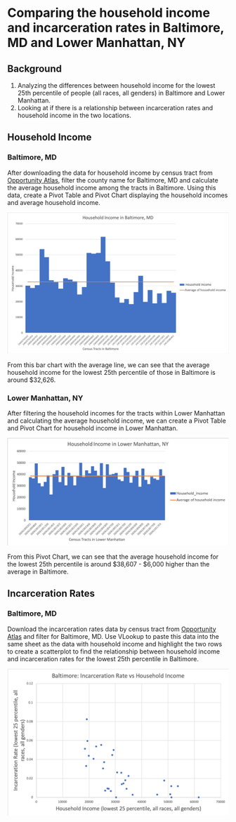 # Comparing the household income and incarceration rates in Baltimore, MD and Lower Manhattan, NY
## Background
1. Analyzing the differences between household income for the lowest 25th percentile of people (all races, all genders) in Baltimore and Lower Manhattan. 
2. Looking at if there is a relationship between incarceration rates and household income in the two locations. 

## Household Income
### Baltimore, MD
After downloading the data for household income by census tract from [Opportunity Atlas](https://www.opportunityatlas.org), filter the county name for Baltimore, MD and calculate the average household income among the tracts in Baltimore. Using this data, create a Pivot Table and Pivot Chart displaying the household incomes and average household income.

![alt_text](https://github.com/AndrealZhang/Comparing-baltimore-lower-manhattan-household-income-incarceration-rate/blob/master/Baltimore_Pivot.png)

From this bar chart with the average line, we can see that the average household income for the lowest 25th percentile of those in Baltimore is around $32,626. 

### Lower Manhattan, NY
After filtering the household incomes for the tracts within Lower Manhattan and calculating the average household income, we can create a Pivot Table and Pivot Chart for household income in Lower Manhattan.

![alt_text](https://github.com/AndrealZhang/Comparing-baltimore-lower-manhattan-household-income-incarceration-rate/blob/master/Manhattan_Pivot.png)

From this Pivot Chart, we can see that the average household income for the lowest 25th percentile is around $38,607 - $6,000 higher than the average in Baltimore.


## Incarceration Rates
### Baltimore, MD
Download the incarceration rates data by census tract from [Opportunity Atlas](https://www.opportunityatlas.org) and filter for Baltimore, MD. Use VLookup to paste this data into the same sheet as the data with household income and highlight the two rows to create a scatterplot to find the relationship between household income and incarceration rates for the lowest 25th percentile in Baltimore.

![alt_text](https://github.com/AndrealZhang/Comparing-baltimore-lower-manhattan-household-income-incarceration-rate/blob/master/Baltimore_scatterplot.png)

